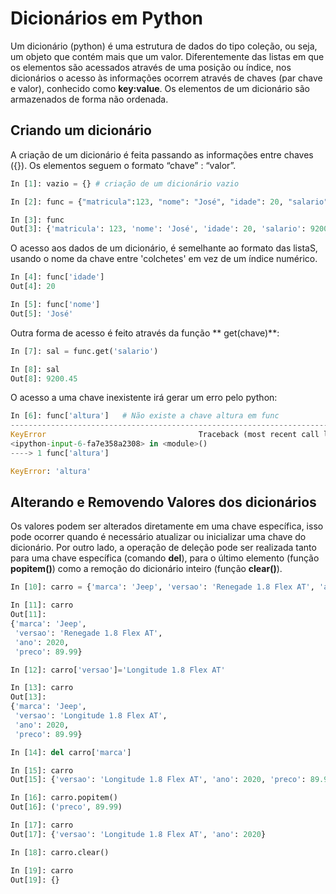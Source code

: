 # Dicionários em Python

Um dicionário (python) é uma estrutura de dados do tipo coleção, ou seja, um objeto que contém mais que um valor. 
Diferentemente das listas em que os elementos são acessados através de uma posição ou índice, nos dicionários o acesso às informações 
ocorrem através de chaves (par chave e valor), conhecido como **key:value**. Os elementos de um dicionário são armazenados de forma não ordenada.

## Criando um dicionário

A criação de um dicionário é feita passando as informações entre chaves ({}). Os elementos seguem o formato “chave” : “valor”. 
``` python
In [1]: vazio = {} # criação de um dicionário vazio

In [2]: func = {"matricula":123, "nome": "José", "idade": 20, "salario": 9200.45}

In [3]: func
Out[3]: {'matricula': 123, 'nome': 'José', 'idade': 20, 'salario': 9200.45}
```
O acesso aos dados de um dicionário, é semelhante ao formato das listaS, usando o nome da chave entre 'colchetes' em vez de um índice numérico. 
``` python
In [4]: func['idade']
Out[4]: 20

In [5]: func['nome']
Out[5]: 'José'
```
Outra forma de acesso é feito através da função ** get(chave)**:
``` python
In [7]: sal = func.get('salario')

In [8]: sal
Out[8]: 9200.45
```
O acesso a uma chave inexistente irá gerar um erro pelo python:
``` python
In [6]: func['altura']   # Não existe a chave altura em func
---------------------------------------------------------------------------
KeyError                                  Traceback (most recent call last)
<ipython-input-6-fa7e358a2308> in <module>()
----> 1 func['altura']

KeyError: 'altura'

```
## Alterando e Removendo Valores dos dicionários

Os valores podem ser alterados diretamente em uma chave específica, isso pode ocorrer quando é necessário atualizar ou inicializar uma chave do dicionário. Por outro lado, a operação de deleção pode ser realizada tanto para uma chave específica (comando **del**), para o último elemento (função **popitem()**) como a remoção do dicionário inteiro (função **clear()**).  

``` python
In [10]: carro = {'marca': 'Jeep', 'versao': 'Renegade 1.8 Flex AT', 'ano': 2020, 'preco':89.990}

In [11]: carro
Out[11]: 
{'marca': 'Jeep',
 'versao': 'Renegade 1.8 Flex AT',
 'ano': 2020,
 'preco': 89.99}

In [12]: carro['versao']='Longitude 1.8 Flex AT'

In [13]: carro
Out[13]: 
{'marca': 'Jeep',
 'versao': 'Longitude 1.8 Flex AT',
 'ano': 2020,
 'preco': 89.99}

In [14]: del carro['marca']

In [15]: carro
Out[15]: {'versao': 'Longitude 1.8 Flex AT', 'ano': 2020, 'preco': 89.99}

In [16]: carro.popitem()
Out[16]: ('preco', 89.99)

In [17]: carro
Out[17]: {'versao': 'Longitude 1.8 Flex AT', 'ano': 2020}

In [18]: carro.clear()

In [19]: carro
Out[19]: {}

```
